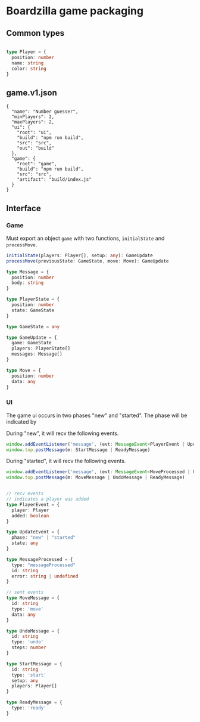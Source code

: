 # Boardzilla game packaging

## Common types

```ts

type Player = {
  position: number
  name: string
  color: string
}

```

## game.v1.json

```
{
  "name": "Number guesser",
  "minPlayers": 2,
  "maxPlayers": 2,
  "ui": {
    "root": "ui",
    "build": "npm run build",
    "src": "src",
    "out": "build"
  },
  "game": {
    "root": "game",
    "build": "npm run build",
    "src": "src",
    "artifact": "build/index.js"
  }
}
```

## Interface

### Game

Must export an object `game` with two functions, `initialState` and `processMove`.

```ts
initialState(players: Player[], setup: any): GameUpdate
processMove(previousState: GameState, move: Move): GameUpdate

type Message = {
  position: number
  body: string
}

type PlayerState = {
  position: number
  state: GameState
}

type GameState = any

type GameUpdate = {
  game: GameState
  players: PlayerState[]
  messages: Message[]
}

type Move = {
  position: number
  data: any
}
```

### UI

The game ui occurs in two phases "new" and "started".  The phase will be indicated by

During "new", it will recv the following events.

```ts
window.addEventListener('message', (evt: MessageEvent<PlayerEvent | UpdateEvent | MessageProcessed>))
window.top.postMessage(m: StartMessage | ReadyMessage)

```

During "started", it will recv the following events.

```ts
window.addEventListener('message', (evt: MessageEvent<MoveProcessed | UpdateEvent | MessageProcessed>))
window.top.postMessage(m: MoveMessage | UndoMessage | ReadyMessage)

```

```ts

// recv events
// indicates a player was added
type PlayerEvent = {
  player: Player
  added: boolean
}

type UpdateEvent = {
  phase: "new" | "started"
  state: any
}

type MessageProcessed = {
  type: "messageProcessed"
  id: string
  error: string | undefined
}

// sent events
type MoveMessage = {
  id: string
  type: 'move'
  data: any
}

type UndoMessage = {
  id: string
  type: 'undo'
  steps: number
}

type StartMessage = {
  id: string
  type: 'start'
  setup: any
  players: Player[]
}

type ReadyMessage = {
  type: 'ready'
}
```

